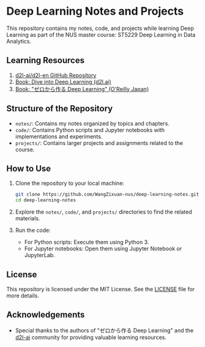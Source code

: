 # Deep Learning Notes and Projects
This repository contains my notes, code, and projects while learning Deep Learning as part of the NUS master course: ST5229 Deep Learning in Data Analytics.

## Learning Resources

1. [d2l-ai/d2l-en GitHub Repository](https://github.com/d2l-ai/d2l-en)
2. [Book: Dive into Deep Learning (d2l.ai)](https://d2l.ai/)
3. [Book: "ゼロから作る Deep Learning" (O'Reilly Japan)](https://github.com/WangZixuan-nus/deep-learning-from-scratch) 

## Structure of the Repository

- `notes/`: Contains my notes organized by topics and chapters.
- `code/`: Contains Python scripts and Jupyter notebooks with implementations and experiments.
- `projects/`: Contains larger projects and assignments related to the course.

## How to Use

1. Clone the repository to your local machine:
   ```bash
   git clone https://github.com/WangZixuan-nus/deep-learning-notes.git
   cd deep-learning-notes
   ```

2. Explore the `notes/`, `code/`, and `projects/` directories to find the related materials.

3. Run the code:
   - For Python scripts: Execute them using Python 3.
   - For Jupyter notebooks: Open them using Jupyter Notebook or JupyterLab.

## License

This repository is licensed under the MIT License. See the [LICENSE](LICENSE) file for more details.

## Acknowledgements

- Special thanks to the authors of "ゼロから作る Deep Learning" and the [d2l-ai](https://github.com/d2l-ai/d2l-en) community for providing valuable learning resources.
